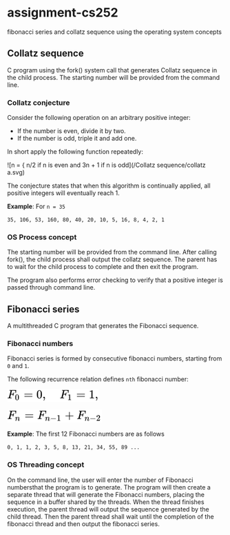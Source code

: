 # assignment-cs252

fibonacci series and collatz sequence using the operating system concepts


## Collatz sequence

C program using the fork() system call that generates Collatz sequence
in the child process. The starting number will be provided from the command line.


### Collatz conjecture

Consider the following operation on an arbitrary positive integer:

- If the number is even, divide it by two.
- If the number is odd, triple it and add one.


In short apply the following function repeatedly:

![n = { n/2 if n is even and 3n + 1 if n is odd](/Collatz sequence/collatz a.svg)


The conjecture states that when this algorithm is continually applied,
all positive integers will eventually reach 1.

**Example**: For `n = 35`
```
35, 106, 53, 160, 80, 40, 20, 10, 5, 16, 8, 4, 2, 1
```


### OS Process concept

The starting number will be provided from the command line.
After calling fork(), the child process shall output the
collatz sequence. The parent has to wait for the child process
to complete and then exit the program.

The program also performs error checking to verify that
a positive integer is passed through command line.


## Fibonacci series

A multithreaded C program that generates the Fibonacci sequence.


### Fibonacci numbers

Fibonacci series is formed by consecutive fibonacci numbers,
starting from `0` and `1`.

The following recurrence relation defines `nth` fibonacci number:

![F0 = 0, F1 = 1](/Fibonacci_series/fibonacci1.svg)

![Fn = Fn-1 + Fn-2](/Fibonacci_series/fibonacci2.svg)

**Example**: The first 12 Fibonacci numbers are as follows
```
0, 1, 1, 2, 3, 5, 8, 13, 21, 34, 55, 89 ...
```


### OS Threading concept

On the command line, the user will enter the number of
Fibonacci numbersthat the program is to generate. The program
will then create a separate thread that will generate the
Fibonacci numbers, placing the sequence in a buffer shared
by the threads. When the thread finishes execution,
the parent thread will output the sequence generated
by the child thread. Then the parent thread shall wait
until the completion of the fibonacci thread and then
output the fibonacci series.
